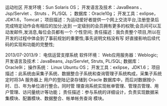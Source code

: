 运动社区
开发环境：Sun Solaris OS；
开发语言及技术：JavaBeans 、Jsp/Servlet 、Struts 、PL/SQL ；
数据库：Oracle10g；
开发工具：exlipse，JDK1.6，Tomcat；
项目描述：为运动爱好者提供一个网上交流平台,注册登录后完成特定动作会有相应的加分;达到
  一定级别的会员拥有更多的权限;会员间可以互动发邮件,发消息,每位会员都有一个
   个性空间;
责任描述：我负责整个项目,所以在开发的过程中体会到了事前规划的重要性;事先说明文档没有写
	  好直接影响后续代码的实现和功能的完整性;

2013/07-2013/9：
电信运营支撑系统
软件环境： Web应用服务器：Weblogic;
开发语言及技术：JavaBeans, Jsp/Servlet, Struts, PL/SQL;
数据库：Oracle9i；
操作系统： Linux Ubuntu OS；
开发工具：exlipse，JDK1.6；
项目描述：此系统由采集子系统、数据整合子系统和查询管理子系统构成，采集子系统定时将3A 服务器上
  用户的登陆记录存储到 Oracle 数据库中，而后对数据按小时、日、年为单位进行整合。同时管
  理查询系统实现帐单管理、管理员管理、用户管理、访问量统计等功能；
责任描述：参与系统的详细设计，负责实现数据采集模块、配置模块、数据整合、帐单帐务查询
  模块。
